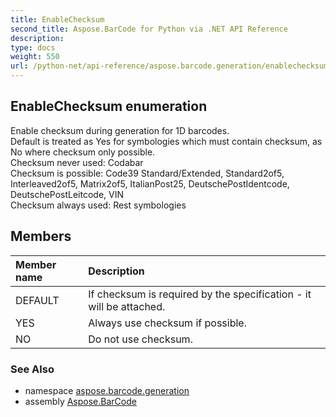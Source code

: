 ```yaml
---
title: EnableChecksum
second_title: Aspose.BarCode for Python via .NET API Reference
description: 
type: docs
weight: 550
url: /python-net/api-reference/aspose.barcode.generation/enablechecksum/
---
```


## EnableChecksum enumeration

Enable checksum during generation for 1D barcodes.<br/>        Default is treated as Yes for symbologies which must contain checksum, as No where checksum only possible.<br/>        Checksum never used: Codabar<br/>        Checksum is possible: Code39 Standard/Extended, Standard2of5, Interleaved2of5, Matrix2of5, ItalianPost25, DeutschePostIdentcode, DeutschePostLeitcode, VIN<br/>        Checksum always used: Rest symbologies

## Members
| Member name | Description |
| :- | :- |
|DEFAULT|If checksum is required by the specification - it will be attached.|
|YES|Always use checksum if possible.|
|NO|Do not use checksum.|

### See Also

* namespace [aspose.barcode.generation](/barcode/python-net/api-reference/aspose.barcode.generation/)
* assembly [Aspose.BarCode](/barcode/python-net/api-reference/)

